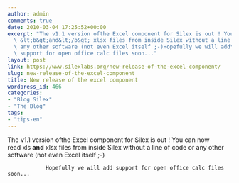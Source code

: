 ```yaml
---
author: admin
comments: true
date: 2010-03-04 17:25:52+00:00
excerpt: "The v1.1 version ofthe Excel component for Silex is out ! You can now read xls\
  \ &lt;b&gt;and&lt;/b&gt; xlsx files from inside Silex without a line of code or\
  \ any other software (not even Excel itself ;-)Hopefully we will add\
  \ support for open office calc files soon..."
layout: post
link: https://www.silexlabs.org/new-release-of-the-excel-component/
slug: new-release-of-the-excel-component
title: New release of the excel component
wordpress_id: 466
categories:
- "Blog Silex"
- "The Blog"
tags:
- "tips-en"
---
```


The v1.1 version ofthe Excel component for Silex is out ! You can now read xls <b>and</b> xlsx files from inside Silex without a line of code or any other software (not even Excel itself ;-)

				Hopefully we will add support for open office calc files soon...
